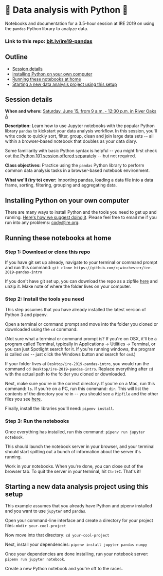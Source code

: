 # 🐼 Data analysis with Python 🐼

Notebooks and documentation for a 3.5-hour session at IRE 2019 on using the `pandas` Python library to analyze data.

### Link to this repo: [bit.ly/ire19-pandas](http://bit.ly/ire19-pandas)

## Outline
- [Session details](#session-details)
- [Installing Python on your own computer](#installing-python-on-your-own-computer)
- [Running these notebooks at home](#running-these-notebooks-at-home)
- [Starting a new data analysis project using this setup](#starting-a-new-data-analysis-project-using-this-setup)

## Session details

**When and where:** [Saturday, June 15, from 9 a.m. - 12:30 p.m. in River Oaks A](https://www.ire.org/events-and-training/event/3434/4434/)

**Description:** Learn how to use Jupyter notebooks with the popular Python library `pandas` to kickstart your data analysis workflow. In this session, you'll write code to quickly sort, filter, group, clean and join large data sets -- all within a browser-based notebook that doubles as your data diary.

Some familiarity with basic Python syntax is helpful -- you might first check out [the Python 101 session offered separately](https://www.ire.org/events-and-training/event/3434/4581/) -- but not required.

**Class objectives:** Practice using the `pandas` Python library to perform common data analysis tasks in a browser-based notebook environment.

**What we'll (try to) cover:** Importing pandas, loading a data file into a data frame, sorting, filtering, grouping and aggregating data.

## Installing Python on your own computer
There are many ways to install Python and the tools you need to get up and running. [Here's how we suggest doing it](https://docs.google.com/document/d/1cYmpfZEZ8r-09Q6Go917cKVcQk_d0P61gm0q8DAdIdg/edit?usp=sharing). Please feel free to email me if you run into any problems: [cody@ire.org](mailto:cody@ire.org).

## Running these notebooks at home

### Step 1: Download or clone this repo

If you have git set up already, navigate to your terminal or command prompt and run this command: `git clone https://github.com/cjwinchester/ire-2019-pandas-intro`

If you don't have git set up, you can download the repo as a zipfile [here](https://github.com/cjwinchester/ire-2019-pandas-intro/archive/master.zip) and unzip it. Make note of where the folder lives on your computer.

### Step 2: Install the tools you need

This step assumes that you have already installed the latest version of Python 3 and pipenv.

Open a terminal or command prompt and move into the folder you cloned or downloaded using the `cd` command.

(Not sure what a terminal or command prompt is? If you're on OSX, it'll be a program called Terminal, typically in Applications → Utilities → Terminal, or you can just Spotlight search for it. If you're running windows, the program is called `cmd` -- just click the Windows button and search for `cmd`.)

If your folder lives at `Desktop/ire-2019-pandas-intro`, you would run the command `cd Desktop/ire-2019-pandas-intro`. Replace everything after `cd ` with the actual path to the folder you cloned or downloaded.

Next, make sure you're in the correct directory. If you're on a Mac, run this command: `ls`. If you're on a PC, run this command: `dir`. This will list the contents of the directory you're in -- you should see a `Pipfile` and the other files you see [here](https://github.com/cjwinchester/ire-2019-pandas-intro).

Finally, install the libraries you'll need: `pipenv install`.

### Step 3: Run the notebooks

Once everything has installed, run this command: `pipenv run jupyter notebook`.

This should launch the notebook server in your browser, and your terminal should start spitting out a bunch of information about the server it's running.

Work in your notebooks. When you're done, you can close out of the browser tab. To quit the server in your terminal, hit `Ctrl+C`. That's it!

## Starting a new data analysis project using this setup

This example assumes that you already have Python and pipenv installed and you want to use `jupyter` and `pandas`.

Open your command-line interface and create a directory for your project files: `mkdir your-cool-project`

Now move into that directory: `cd your-cool-project`

Next, install your dependencies: `pipenv install jupyter pandas numpy`

Once your dependencies are done installing, run your notebook server: `pipenv run jupyter notebook`.

Create a new Python notebook and you're off to the races.